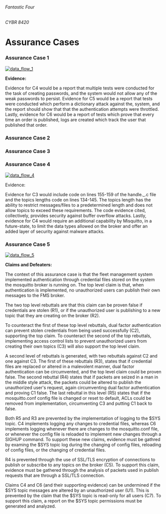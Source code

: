 ###### Fantastic Four
###### CYBR 8420

# Assurance Cases

### Assurance Case 1

[![data_flow_1](https://github.com/sanjar91/Fantastic-Four/blob/master/images/assurance_case1.png)](https://github.com/sanjar91/Fantastic-Four/blob/master/images/assurance_case1.png) 

**Evidence:** 

Evidence for C4 would be a report that multiple tests were conducted for the task of creating passwords, and the system would not allow any of the weak passwords to persist.  Evidence for C5 would be a report that tests were conducted which perform a dictionary attack against the, system, and the report should show that that the authentication attempts were throttled. Lastly, evidence for C6 would be a report of tests which prove that every time an order is published, logs are created which track the user that published that order. 

### Assurance Case 2
### Assurance Case 3
### Assurance Case 4

[![data_flow_4](https://github.com/sanjar91/Fantastic-Four/blob/master/images/Assurance_Case_4.png)](https://github.com/sanjar91/Fantastic-Four/blob/master/images/Assurance_Case_4.png)

Evidence:

Evidence for C3 would include code on lines 155-159 of the handle._.c file and the topics lengths code on lines 134-145. The topics length has the ability to restrict messages/files to a predetermined length and does not allow topics to exceed these requirements. The code evidence cited, collectively, provides security against buffer overflow attacks. Lastly, evidence for C4 would require an additional capability by Misquitto, in a future-state, to limit the data types allowed on the broker and offer an added layer of security against malware attacks. 

### Assurance Case 5

[![data_flow_5](https://github.com/sanjar91/Fantastic-Four/blob/master/images/Assurance_Case_5_update-20181009.png)](https://github.com/sanjar91/Fantastic-Four/blob/master/images/Assurance_Case_5_update-20181009.png)

**Claims and Defeaters:**

The context of this assurance case is that the fleet management system implemented authentication through credential files stored on the system the mosquitto broker is running on. The top level claim is that, when authentication is implemented, no unauthorized users can publish their own messages to the FMS broker.

The two top level rebuttals are that this claim can be proven false if credentials are stolen (R1), or if the unauthorized user is publishing to a new topic that they are creating on the broker (R2).

To counteract the first of these top level rebuttals,  dual factor authentication can prevent stolen credentials from being used successfully (C2), supporting the top claim. To counteract the second of the top rebuttals, implementing access control lists to prevent unauthorized users from creating their own topics (C3) will also support the top level claim.

A second level of rebuttals is generated, with two rebuttals against C2 and one against C3. The first of these rebuttals (R3), states that if credential files are replaced or altered in a malevolent manner, dual factor authentication can be circumvented, and the top level claim could be proven false. The second rebuttal (R4) states that if packets are seized in a man in the middle style attack, the packets could be altered to publish the unauthorized user's request, again circumventing dual factor authentication and proving C1 false. The last rebuttal in this level (R5) states that if the mosquitto.conf config file is changed or reset to default, ACLs could be removed from implementation, circumventing C3 and putting C1 back to false.

Both R5 and R3 are prevented by the implementation of logging to the $SYS topic. C4 implements logging any changes to credential files, whereas C6 implements logging whenever there are changes to the mosquitto.conf file, or whenever the config file is reloaded to implement new changes through a SIGHUP command. To support these new claims, evidence must be gathred by examing the $SYS topic log during the changing of config files, reloading of config files, or the changing of credential files.

R4 is prevented through the use of SSL/TLS encryption of connections to publish or subscribe to any topics on the broker (C5). To support this claim, evidence must be gathered through the analysis of packets used in publish requests that are through a SSL/TLS connection. 

Claims C4 and C6 (and their supporting evidence) can be undermined if the $SYS topic messages are altered by an unauthorized user (U1). This is prevented by the claim that the $SYS topic is read-only for all users (C7). To support this claim, a report on the $SYS topic permissions must be generated and analyzed.

